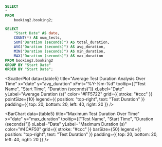 ```sql table4
SELECT
*
FROM
    booking2.booking2;
```

```sql table5
SELECT
    "Start Date" AS date,
    COUNT(*) AS num_tests,
    SUM("Duration (seconds)") AS total_duration,
    AVG("Duration (seconds)") AS avg_duration,
    MIN("Duration (seconds)") AS min_duration,
    MAX("Duration (seconds)") AS max_duration
FROM booking2.booking2
GROUP BY "Start Date"
ORDER BY "Start Date";
```

<ScatterPlot
    data={table5}
    title="Average Test Duration Analysis Over Time"
    x="date"
    y="avg_duration"
    xFmt="%Y-%m-%d"
    tooltip={["Test Name", "Start Time", "Duration (seconds)"]}
    xLabel="Date"
    yLabel="Average Duration (s)"
    color="#FF5722"
    grid={{ stroke: "#ccc" }}
    pointSize={10} 
    legend={{ position: "top-right", text: "Test Duration" }} 
    padding={{ top: 20, bottom: 20, left: 40, right: 20 }}
/>


<BarChart
    data={table5}
    title="Maximum Test Duration Over Time"
    x="date"
    y="max_duration"
    tooltip={["Test Name", "Start Time", "Duration (seconds)"]}
    xLabel="Date"
    yLabel="Maximum Duration (s)"
    color="#4CAF50"
    grid={{ stroke: "#ccc" }}
    barSize={50} 
    legend={{ position: "top-right", text: "Test Duration" }} 
    padding={{ top: 20, bottom: 20, left: 40, right: 20 }} 
/>

